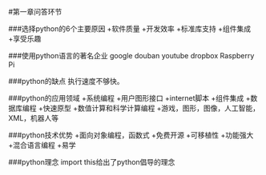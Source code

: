 #第一章问答环节

###选择python的6个主要原因
+软件质量
+开发效率
+标准库支持
+组件集成
+享受乐趣

###使用python语言的著名企业
google douban youtube dropbox Raspberry Pi

###python的缺点
执行速度不够快。

###python的应用领域
+系统编程
+用户图形接口
+internet脚本
+组件集成
+数据库编程
+快速原型
+数值计算和科学计算编程
+游戏，图形，图像，人工智能，XML，机器人等

###python技术优势
+面向对象编程，函数式
+免费开源
+可移植性
+功能强大
+混合语言编程
+易学

###python理念
import this给出了python倡导的理念
	
	
  
 
